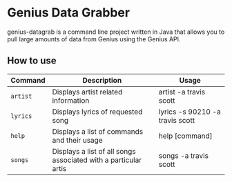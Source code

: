 <h1>Genius Data Grabber</h1>

genius-datagrab is a command line project written in Java that allows you to pull large amounts of data from Genius using the Genius API.

<h2>How to use</h2>

| Command | Description | Usage
| --- | --- | ---
| `artist` | Displays artist related information | artist -a travis scott 
| `lyrics` | Displays lyrics of requested song | lyrics -s 90210 -a travis scott 
| `help` | Displays a list of commands and their usage | help [command] 
| `songs` | Displays a list of all songs associated with a particular artis| songs -a travis scott
